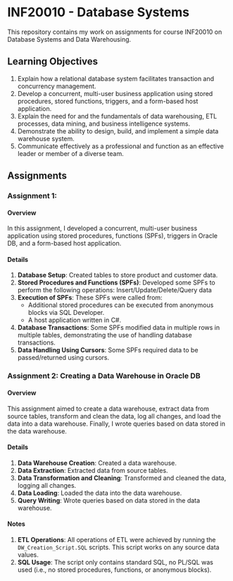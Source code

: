 # INF20010 - Database Systems

This repository contains my work on assignments for course INF20010 on Database Systems and Data Warehousing.

## Learning Objectives

1. Explain how a relational database system facilitates transaction and concurrency management.
2. Develop a concurrent, multi-user business application using stored procedures, stored functions, triggers, and a form-based host application.
3. Explain the need for and the fundamentals of data warehousing, ETL processes, data mining, and business intelligence systems.
4. Demonstrate the ability to design, build, and implement a simple data warehouse system.
5. Communicate effectively as a professional and function as an effective leader or member of a diverse team.

## Assignments

### Assignment 1:

#### Overview
In this assignment, I developed a concurrent, multi-user business application using stored procedures, functions (SPFs), triggers in Oracle DB, and a form-based host application.

#### Details
1. **Database Setup**: Created tables to store product and customer data.
2. **Stored Procedures and Functions (SPFs)**: Developed some SPFs to perform the following operations: Insert/Update/Delete/Query data
3. **Execution of SPFs**: These SPFs were called from:
    - Additional stored procedures can be executed from anonymous blocks via SQL Developer.
    - A host application written in C#.
4. **Database Transactions**: Some SPFs modified data in multiple rows in multiple tables, demonstrating the use of handling database transactions.
5. **Data Handling Using Cursors**: Some SPFs required data to be passed/returned using cursors.

### Assignment 2: Creating a Data Warehouse in Oracle DB

#### Overview
This assignment aimed to create a data warehouse, extract data from source tables, transform and clean the data, log all changes, and load the data into a data warehouse. Finally, I wrote queries based on data stored in the data warehouse.

#### Details
1. **Data Warehouse Creation**: Created a data warehouse.
2. **Data Extraction**: Extracted data from source tables.
3. **Data Transformation and Cleaning**: Transformed and cleaned the data, logging all changes.
4. **Data Loading**: Loaded the data into the data warehouse.
5. **Query Writing**: Wrote queries based on data stored in the data warehouse.

#### Notes
1. **ETL Operations**: All operations of ETL were achieved by running the `DW_Creation_Script.SQL` scripts. This script works on any source data values.
2. **SQL Usage**: The script only contains standard SQL, no PL/SQL was used (i.e., no stored procedures, functions, or anonymous blocks).
